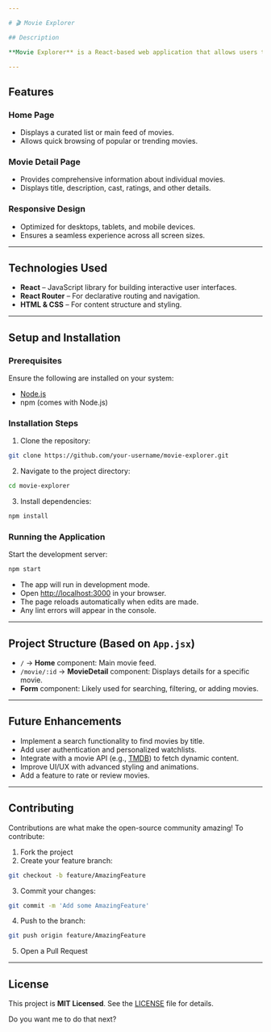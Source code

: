 ```yaml
---

# 🎬 Movie Explorer

## Description

**Movie Explorer** is a React-based web application that allows users to browse and explore movies with detailed information. The application features a clean, intuitive interface to provide a smooth movie discovery experience. Users can search for specific titles, view cast information, ratings, and other relevant details.

---
```


## Features

### Home Page

* Displays a curated list or main feed of movies.
* Allows quick browsing of popular or trending movies.

### Movie Detail Page

* Provides comprehensive information about individual movies.
* Displays title, description, cast, ratings, and other details.

### Responsive Design

* Optimized for desktops, tablets, and mobile devices.
* Ensures a seamless experience across all screen sizes.

---

## Technologies Used

* **React** – JavaScript library for building interactive user interfaces.
* **React Router** – For declarative routing and navigation.
* **HTML & CSS** – For content structure and styling.

---

## Setup and Installation

### Prerequisites

Ensure the following are installed on your system:

* [Node.js](https://nodejs.org/)
* npm (comes with Node.js)

### Installation Steps

1. Clone the repository:

```bash
git clone https://github.com/your-username/movie-explorer.git
```

2. Navigate to the project directory:

```bash
cd movie-explorer
```

3. Install dependencies:

```bash
npm install
```

### Running the Application

Start the development server:

```bash
npm start
```

* The app will run in development mode.
* Open [http://localhost:3000](http://localhost:3000) in your browser.
* The page reloads automatically when edits are made.
* Any lint errors will appear in the console.

---

## Project Structure (Based on `App.jsx`)

* `/` → **Home** component: Main movie feed.
* `/movie/:id` → **MovieDetail** component: Displays details for a specific movie.
* **Form** component: Likely used for searching, filtering, or adding movies.

---

## Future Enhancements

* Implement a search functionality to find movies by title.
* Add user authentication and personalized watchlists.
* Integrate with a movie API (e.g., [TMDB](https://www.themoviedb.org/)) to fetch dynamic content.
* Improve UI/UX with advanced styling and animations.
* Add a feature to rate or review movies.

---

## Contributing

Contributions are what make the open-source community amazing!
To contribute:

1. Fork the project
2. Create your feature branch:

```bash
git checkout -b feature/AmazingFeature
```

3. Commit your changes:

```bash
git commit -m 'Add some AmazingFeature'
```

4. Push to the branch:

```bash
git push origin feature/AmazingFeature
```

5. Open a Pull Request

---

## License

This project is **MIT Licensed**. See the [LICENSE](LICENSE) file for details.


Do you want me to do that next?
